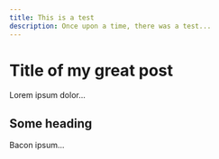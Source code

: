 ```yaml
---
title: This is a test
description: Once upon a time, there was a test...
---
```


# Title of my great post
Lorem ipsum dolor...

## Some heading
Bacon ipsum...
